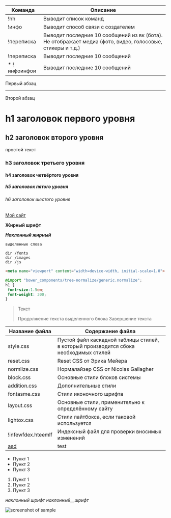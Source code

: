 

Команда       | Описание
---------------|-----------
!hh            | Выводит список команд
!инфо          | Выводит способ связи с создателем
!переписка     | Выводит последние 10 сообщений из вк (бота). Не отображает медиа (фото, видео, голосовые, стикеры и т.д.)
!переписка     | Выводит последние 10 сообщений
* !инфоинфои   | Выводит последние 10 сообщений


Первый абзац
***
Второй абзац

h1 заголовок первого уровня
=====================

h2 заголовок второго уровня
-----------------------------------

простой текст

### h3 заголовок третьего уровня

#### h4 заголовок четвёртого уровня

##### h5 заголовок пятого уровня

###### h6 заголовок шестого уровня

[Мой сайт](https://google.com)

**Жирный шрифт**

***Наклонный жирный***

`выделенные слова`

    dir /fonts
    dir /images
    dir /js

```html
<meta name="viewport" content="width=device-width, initial-scale=1.0">
```

```scss /* или css */
@import "bower_components/tree-normalize/generic.normalize";
h1 {
 font-size:1.5em;
 font-weight: 300;
}
```

> Текст
> 
> Продолжение текста выделенного блока
> Завершение текста

Название файла        | Содержание файла
----------------------|----------------------
style.css             | Пустой файл каскадной таблицы стилей, в который производится сбока необходимых стилей
reset.css             | Reset CSS от Эрика Мейера
normlize.css          | Нормалайзер CSS от Nicolas Gallagher
block.css             | Основные стили блоков системы
addition.css          | Дополнительные стили
fontasme.css          | Стили иконочного шрифта
layout.css            | Основные стили, применительно к определённому сайту
lightox.css           | Стили лайтбокса, если таковой используется
!infewfdex.hteemlf    | Индексный файл для проверки вносимых изменений
[asd](test)           | test

* Пункт 1
* Пункт 2
* Пункт 3

1. Пункт 1
2. Пункт 2
3. Пункт 3

_наклонный_ _шрифт_ _наклонный__шрифт_

![screenshot of sample](http://webdesign.ru.net/images/Heydon_min.jpg)
